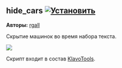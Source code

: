 ## hide_cars [![Установить](http://s43.radikal.ru/i101/1406/15/25aa0cc99cf2.png)](https://github.com/voidmain02/KgScripts/raw/master/scripts/hide_cars.user.js)
**Авторы:** [rgall](http://klavogonki.ru/u/#/166516/)

Скрытие машинок во время набора текста.

![](http://s020.radikal.ru/i722/1406/b8/37ac18a7b0d1.png)

Скрипт входит в состав [KlavoTools](https://chrome.google.com/webstore/detail/klavotools/gjfkpldhfcknofacejmlahofmcmhgpic).
